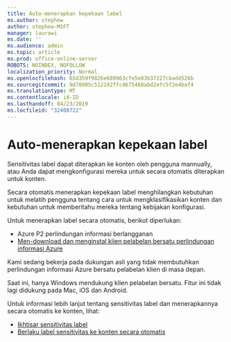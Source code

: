 ```yaml
---
title: Auto-menerapkan kepekaan label
ms.author: stephow
author: stephow-MSFT
manager: laurawi
ms.date: ''
ms.audience: admin
ms.topic: article
ms.prod: office-online-server
ROBOTS: NOINDEX, NOFOLLOW
localization_priority: Normal
ms.openlocfilehash: 65d359f9826e689963cfe5e83b37227cbadd526b
ms.sourcegitcommit: 9d78905c512192ffc4675468abd2efc5f2e4baf4
ms.translationtype: MT
ms.contentlocale: id-ID
ms.lasthandoff: 04/23/2019
ms.locfileid: "32408722"
---
```

# <a name="auto-apply-sensitivity-labels"></a>Auto-menerapkan kepekaan label

Sensitivitas label dapat diterapkan ke konten oleh pengguna mannually, atau Anda dapat mengkonfigurasi mereka untuk secara otomatis diterapkan untuk konten.

Secara otomatis menerapkan kepekaan label menghilangkan kebutuhan untuk melatih pengguna tentang cara untuk mengklasifikasikan konten dan kebutuhan untuk memberitahu mereka tentang kebijakan konfigurasi.

Untuk menerapkan label secara otomatis, berikut diperlukan:

- Azure P2 perlindungan informasi berlangganan
- [Men-download dan menginstal klien pelabelan bersatu perlindungan informasi Azure](https://docs.microsoft.com/en-us/azure/information-protection/rms-client/install-unifiedlabelingclient-app)

Kami sedang bekerja pada dukungan asli yang tidak membutuhkan perlindungan informasi Azure bersatu pelabelan klien di masa depan.

Saat ini, hanya Windows mendukung klien pelabelan bersatu.  Fitur ini tidak lagi didukung pada Mac, iOS dan Android.

Untuk informasi lebih lanjut tentang sensitivitas label dan menerapkannya secara otomatis ke konten, lihat:

- [Ikhtisar sensitivitas label](https://docs.microsoft.com/en-us/office365/securitycompliance/sensitivity-labels)
- [Berlaku label sensitivitas ke konten secara otomatis](https://docs.microsoft.com/en-us/office365/securitycompliance/apply_sensitivity_label_automatically)